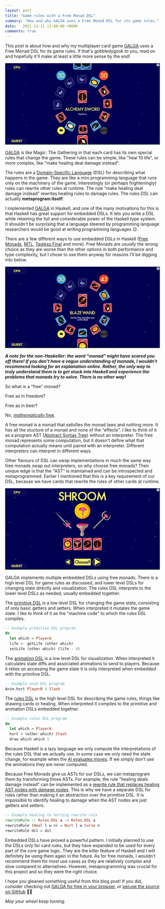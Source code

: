 ```yaml
---
layout: post
title: "Game rules with a Free Monad DSL"
summary: "How and why GALGA uses a Free Monad DSL for its game rules."
date:   2021-12-11 13:00:00 +0000
comments: true
---
```

This post is about how and why my multiplayer card game [GALGA](https://www.galgagame.com) uses a Free Monad DSL for its game rules. If that's gobbledygook to you, read on and hopefully it'll make at least a little more sense by the end!

![GALGA gif](/assets/galga2.gif)

[GALGA](https://www.galgagame.com) is like Magic: The Gathering in that each card has its own special rules that change the game. These rules can be simple, like "heal 10 life", or more complex, like "make healing deal damage instead".

The rules are a [Domain-Specific Language](https://en.wikipedia.org/wiki/Domain-specific_language) (DSL) for describing what happens in the game. They are like a mini programming language that runs only on the machinery of the game. Interestingly (or perhaps frighteningly) rules can rewrite other rules at runtime. The rule "make healing deal damage instead" rewrites healing rules to damage rules. The rules DSL can actually **metaprogram itself**!

I implemented [GALGA](https://www.galgagame.com/) in Haskell, and one of the many motivations for this is that Haskell has great support for embedded DSLs. It lets you write a DSL while retaining the full and considerable power of the Haskell type system. It shouldn't be surprising that a language steered by programming language researchers would be good at writing programming languages 😉

There are a few different ways to use embedded DSLs in Haskell ([Free Monads](https://www.haskellforall.com/2012/06/you-could-have-invented-free-monads.html), [MTL](https://hackage.haskell.org/package/mtl), [Tagless Final](https://serokell.io/blog/introduction-tagless-final) and more). Free Monads are *usually* the wrong choice as they are worse than the other options in both performance and type complexity, but I chose to use them anyway for reasons I'll be digging into below.

![Another GALGA gif](/assets/galga.gif)

***A note for the non-Haskeller: the word "monad" might have scared you off there! If you don't have a vague understanding of monads, I wouldn't recommend looking for an explanation online. Rather, the only way to truly understand them is to get stuck into Haskell and experience the problems that monads try to solve. There is no other way!***


So what is a "free" monad?


Free as in freedom?


Free as in beer?


No, [_mathematically_ free](https://en.wikipedia.org/wiki/Free_object).


A free monad is a monad that satisfies the monad laws and nothing more. It has all the stucture of a monad and none of the "effects". I like to think of it as a program AST ([Abstract Syntax Tree](https://en.wikipedia.org/wiki/Abstract_syntax_tree)) without an interpreter. The free monad represents some computation, but it doesn't define what that computation actually means until paired with an interpreter. Different interpreters can interpret in different ways.

Other flavours of DSL can swap implementations in much the same way free monads swap out interpreters, so why choose free monads? Their unique edge is that the "AST" is maintained and can be introspected and metaprogrammed. Earlier I mentioned that this is a key requirement of our DSL, because we have cards that rewrite the rules of other cards at runtime.

![GALGA gif](/assets/galga3.gif)

GALGA implements multiple embedded DSLs using free monads. There is a high level DSL for game rules as discussed, and lower level DSLs for changing state directly and visualization. The rules DSL interprets to the lower level DSLs as needed, usually embedded together.

The [primitive DSL](https://github.com/RoganMurley/GALGAGAME/tree/89064b75f92250c5ce327e261f1ad76eea600c25/server/src/DSL/Alpha) is a low level DSL for changing the game state, consisting of only basic getters and setters. When interpreted it mutates the game state. I like to think of it as the "machine code" to which the rules DSL compiles.

```haskell
-- Example primitive DSL program
do
  let which = PlayerA
  life <- getLife (other which)
  setLife (other which) (life - 4)
```

The [animation DSL](https://github.com/RoganMurley/GALGAGAME/tree/89064b75f92250c5ce327e261f1ad76eea600c25/server/src/DSL/Anim) is a low level DSL for visualization. When interpreted it calculates state diffs and associated animations to send to players. Because it relies on accessing the game state it is only interpreted when embedded with the primitive DSL.

```haskell
-- Example anim DSL program
Anim.hurt PlayerB 4 Slash
```

The [rules DSL](https://github.com/RoganMurley/GALGAGAME/tree/89064b75f92250c5ce327e261f1ad76eea600c25/server/src/DSL/Beta) is the high level DSL for describing the game rules, things like drawing cards or healing. When interpreted it compiles to the primitive and animation DSLs embedded together.

```haskell
-- Example rules DSL program
do
  let which = PlayerA
  hurt 4 (other which) Slash
  draw which which 1
```

Because Haskell is a lazy language we only compute the interpretations of the rules DSL that we actually use. In some case we only need the state change, for example when the [AI evaluates moves](https://github.com/RoganMurley/GALGAGAME/blob/0f119962d4e6a240ee549b9d1134bbbcc807030b/server/src/ArtificialIntelligence.hs#L43). If we simply don't use the animations they are never computed.

Because Free Monads give us ASTs for our DSLs, we can metaprogram them by transforming those ASTs. For example, the rule "healing deals damage instead" can be implemented as a [rewrite rule that replaces healing AST nodes with damage nodes](https://github.com/RoganMurley/GALGAGAME/blob/0f119962d4e6a240ee549b9d1134bbbcc807030b/server/src/StatusEff.hs#L29). This is why we have a separate DSL for rules rather than making it an abstraction over the primitive DSL. It is impossible to identify healing to damage when the AST nodes are just getters and setters.

```haskell
-- Example healing to hurting rewrite rule
rewriteRule :: Rules.DSL a -> Rules.DSL a
rewriteRule (Heal l w n) = Hurt l w Curse n
rewriteRule dsl = dsl
```

Embedded DSLs have proved a powerful pattern. I initially planned to use the DSLs only for card rules, but they have expanded to be used for every part of the core game logic. They are the killer feature of Haskell and I will definitely be using them again in the future. As for free monads, I wouldn't recommend them for most use cases as they are relatively complex and slow compared to alternatives. However, metaprogramming was crucial for this project and so they were the right choice.

I hope you gleaned something useful from this blog post! If you did, consider checking out [GALGA for free in your browser](https://www.galgagame.com), or [peruse the source on GitHub](https://github.com/RoganMurley/galgagame) 🙇‍♂️

*May your wheel keep turning.*
